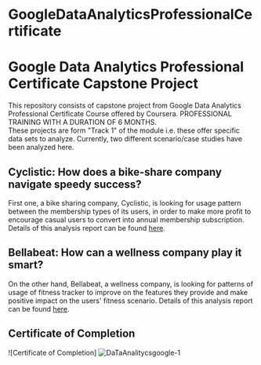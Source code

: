 # GoogleDataAnalyticsProfessionalCertificate
# Google Data Analytics Professional Certificate Capstone Project

This repository consists of capstone project from Google Data Analytics Professional Certificate Course offered by Coursera. PROFESSIONAL TRAINING WITH A DURATION OF 6 MONTHS.  
These projects are form "Track 1" of the module i.e. these offer specific data sets to analyze. Currently, two different scenario/case studies have been analyzed here. 

## Cyclistic: How does a bike-share company navigate speedy success?

First one, a bike sharing company, Cyclistic, is looking for usage pattern between the membership types of its users, in order to make more profit to encourage casual users to convert into annual membership subscription. Details of this analysis report can be found [here](./Google_DA_Capstone_Cyclistic_Case_Study/Cyclistic_How_does_bike-share_company_navigate_speedy_success.md).

## Bellabeat: How can a wellness company play it smart?

On the other hand, Bellabeat, a wellness company, is looking for patterns of usage of fitness tracker to improve on the features they provide and make positive impact on the users' fitness scenario. Details of this analysis report can be found [here](./Google_DA_Capstone-Bellabeat_Case_Study/Case_study_Bellabeat-How_can_a_wellness_company_play_it_smart.md).

## Certificate of Completion
![Certificate of Completion] 
![DaTaAnalitycsgoogle-1](https://github.com/Alff2027/GoogleDataAnalyticsProfessionalCertificate/assets/110207775/280ebcb0-9a7e-47c5-8a17-02253a364a85)

